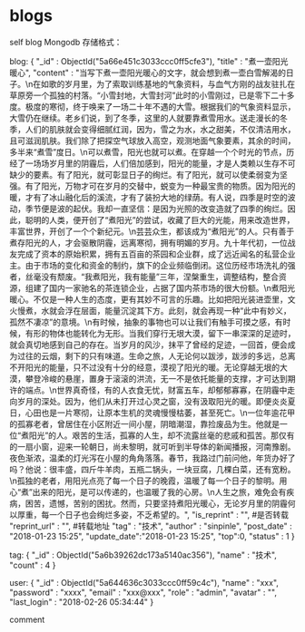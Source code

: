 # blogs
self blog
Mongodb 存储格式：

blog:
{
    "_id" : ObjectId("5a66e451c3033ccc0ff5cfe3"),
    "title" : "煮一壶阳光暖心",
    "content" : "当写下煮一壶阳光暖心的文字，就会想到煮一壶白雪解渴的日子。\n在如歌的岁月里，为了索取训练基地的气象资料，与血气方刚的战友驻扎在草原旁一个孤独的村落。“小雪封地，大雪封河”此时的小雪刚过，已是零下二十多度。极度的寒彻，终于唤来了一场二十年不遇的大雪。根据我们的气象资料显示，大雪仍在继续。老乡们说，到了冬季，这里的人就要靠煮雪用水。送走漫长的冬季，人们的肌肤就会变得细腻红润，因为，雪之为水，水之甜美，不仅清洁用水，且可滋润肌肤。我们除了把探空气球放入高空，观测地面气象要素，其余的时间，多半来“煮雪”度日。\n可以煮雪，阳光也就可以煮。在穿越一个个时光的节点，历经了一场场岁月里的阴霾后，人们倍加感到，阳光的能量，才是人类赖以生存不可缺少的要素。有了阳光，就可彰显日子的绚烂。有了阳光，就可以使柔弱变为坚强。有了阳光，万物才可在岁月的交替中，蜕变为一种最宝贵的物质。因为阳光的暖，才有了冰山融化后的溪流，才有了装扮大地的绿荫。有人说，四季是时空的波动，季节便是波的起伏。我却一直坚信：是因为光照的改变造就了四季的绚烂。因此，聪明的人类，便开创了“煮阳光”的尝试，收藏了巨大的光能，用来改造世界，丰富世界，开创了一个个新纪元。\n芸芸众生，都该成为“煮阳光”的人。只有善于煮存阳光的人，才会驱散阴霾，远离寒彻，拥有明媚的岁月。九十年代初，一位战友完成了资本的原始积累，拥有五百亩的茶园和企业群，成了远近闻名的私营企业主。由于市场的变化和资金的制约，旗下的企业频临倒闭。这位历经市场洗礼的强者，丝毫没有颓废。“我煮阳光，我有能量”三年，涅槃重生，调整结构，整合资源，组建了国内一家驰名的茶连锁企业，占据了国内茶市场的很大份额。\n煮阳光暖心。不仅是一种人生的态度，更有其妙不可言的乐趣。比如把阳光装进壶里，文火慢煮，水就会浮在层面，能量沉淀其下方。此刻，就会再现一种“此中有妙义，孤然不凄凉”的意境。\n有时候，抽象的事物也可以让我们有触手可摸之感，有时候，有形的物体也能转化为无形。当我们穿行无垠大漠，留下一串深深的足迹时，就会真切地感到自己的存在。当岁月的风沙，抹平了曾经的足迹，一回首，便会成为过往的云烟，剩下的只有味道。生命之旅，人无论何以跋涉，跋涉的多远，总离不开阳光的能量，只不过没有十分的经意，漠视了阳光的暖。无论穿越无垠的大漠，攀登冷峻的悬崖，置身于滚滚的洪流，无一不是依托能量的支撑，才可达到期许的端点。\n世界真奇怪，有的人衣食无忧，财富五车，却郁郁寡寡，在阴霾中走向岁月的深处。因为，他们从未打开过心灵之窗，没有汲取阳光的暖。即便炎炎夏日，心田也是一片寒彻，让原本生机的灵魂慢慢枯萎，甚至死亡。\n一位年逾花甲的孤寡老者，曾居住在小区附近一间小屋，阴暗潮湿，靠捡废品为生。他就是一位“煮阳光”的人。艰苦的生活，孤寡的人生，却不流露丝毫的悲戚和孤苦。那仅有的一扇小窗，迎来一轮朝日，尚未黎明，就可听到半导体的新闻播报，河南豫剧。夜色渐浓，温柔的灯光泻在小屋的角角落落。春节，我路过门前问他，年货办好了吗？他说：很丰盛，四斤牛羊肉，五瓶二锅头，一块豆腐，几棵白菜，还有宽粉。\n孤独的老者，用阳光点亮了每一个日子的晚霞，温暖了每一个日子的黎明。用心“煮”出来的阳光，是可以传递的，也温暖了我的心房。\n人生之旅，难免会有疾病，困苦，遗憾，苦别的困扰。然而，只要坚持煮阳光暖心，无论岁月里的阴霾何以厚重，每一个日子也会绚烂多姿，不乏希望的。",
    "is_reprint" : "", #是否转载
    "reprint_url" : "", #转载地址
    "tag" : "技术",
    "author" : "sinpinle",
    "post_date" : "2018-01-23 15:25",
    "update_date":"2018-01-23 15:25",
    "top":0,
    "status" : 1
}

tag:
{
    "_id" : ObjectId("5a6b39262dc173a5140ac356"),
    "name" : "技术",
    "count" : 4
}

user:
{
    "_id" : ObjectId("5a644636c3033ccc0ff59c4c"),
    "name" : "xxx",
    "password" : "xxxx",
    "email" : "xxx@xxx",
    "role" : "admin",
    "avatar" : "",
    "last_login" : "2018-02-26 05:34:44"
}

comment
